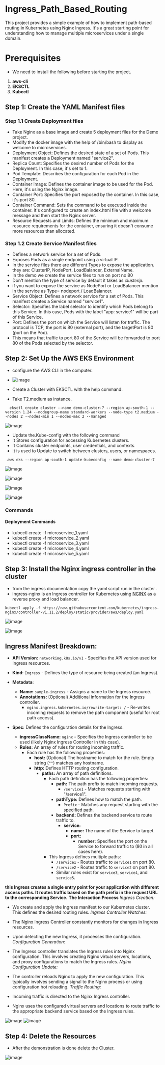 # Ingress_Path_Based_Routing
This project provides a simple example of how to implement path-based routing in Kubernetes using Nginx Ingress. It's a great starting point for understanding how to manage multiple microservices under a single domain.
# Prerequisites
- We need to install the following before starting the project.

1. **aws-cli**
2. **EKSCTL**
3. **Kubectl**

## Step 1: Create the YAML Manifest files
### Step 1.1 Create Deployment files
- Take Nginx as a base image and create 5 deployment files for the Demo project.
- Modify the docker image with the help of /bin/bash to display as welcome to microservices.
- Deployment Object: Defines the desired state of a set of Pods. This manifest creates a Deployment named "service2".
- Replica Count: Specifies the desired number of Pods for the Deployment. In this case, it's set to 1.
- Pod Template: Describes the configuration for each Pod in the Deployment.
- Container Image: Defines the container image to be used for the Pod. Here, it's using the Nginx image.
- Container Port: Specifies the port exposed by the container. In this case, it's port 80.
- Container Command: Sets the command to be executed inside the container. It's configured to create an index.html file with a welcome message and then start the Nginx server.
- Resource Requests and Limits: Defines the minimum and maximum resource requirements for the container, ensuring it doesn't consume more resources than allocated.
### Step 1.2 Create Service Manifest files
- Defines a network service for a set of Pods.
- Exposes Pods as a single endpoint using a virtual IP.
- In the service files there are different Types to expose the application. they are: ClusterIP, NodePort, LoadBalancer, ExternalName.
- In the demo we create the service files to run on port no 80 
- Don't mention the type of service by default it takes  as *clusterip*.
- if you want to expose the service as NodePort or LoadBalancer mention in the service as Type= nodeport / LoadBalancer.
- Service Object: Defines a network service for a set of Pods. This manifest creates a Service named "service1".
- Selector: Specifies the label selector to identify which Pods belong to this Service. In this case, Pods with the label "app: service1" will be part of this Service.
- Port: Defines the port on which the Service will listen for traffic. The protocol is TCP, the port is 80 (external port), and the targetPort is 80 (port on the Pod).
- This means that traffic to port 80 of the Service will be forwarded to port 80 of the Pods selected by the selector.
      


## Step 2: Set Up the AWS EKS Environment

- configure the AWS CLI in the computer.
- ![image](https://github.com/user-attachments/assets/a59f3c39-4d1d-4926-bea5-3bb9a760f844)

- Create a Cluster with EKSCTL with the help command.
- Take T2.medium as instance. 
```
  eksctl create cluster --name demo-cluster-7 --region ap-south-1 --version 1.24 --nodegroup-name standard-workers --node-type t2.medium --nodes 2 --nodes-min 1 --nodes-max 2 --managed
```
![image](https://github.com/user-attachments/assets/198ca947-a43f-4409-a9b9-cacba955abcc)

- Update the.Kube-config with the following command
- It Stores configuration for accessing Kubernetes clusters.
- It Contains cluster endpoints, user credentials, and contexts.
- It is used to Update to switch between clusters, users, or namespaces.
 ```
  aws eks --region ap-south-1 update-kubeconfig --name demo-cluster-7
 ```
  ![image](https://github.com/user-attachments/assets/d02f2d48-be93-496f-bbac-1a24e75e1b04)

  ![image](https://github.com/user-attachments/assets/a498fb4f-eef4-4a23-8f17-96a71c32f0ae)

  ![image](https://github.com/user-attachments/assets/36fecf8d-47cc-4429-a29e-313447d0cb30)

  ![image](https://github.com/user-attachments/assets/b87f544d-52af-4032-904d-af0ed01c22bf)

### Commands
#### Deployment Commands
- kubectl create -f microservice_1.yaml
- kubectl create -f microservice_2.yaml
- kubectl create -f microservice_3.yaml
- kubectl create -f microservice_4.yaml
- kubectl create -f microservice_5.yaml


## Step 3: Install the Nginx ingress controller in the cluster 
- from the ingress documentation copy the yaml script run in the cluster .
- ingress-nginx is an Ingress controller for Kubernetes using [NGINX](https://www.nginx.org/) as a reverse proxy and load
balancer.
```
kubectl apply -f https://raw.githubusercontent.com/kubernetes/ingress-nginx/controller-v1.11.2/deploy/static/provider/aws/deploy.yaml
```
![image](https://github.com/user-attachments/assets/79a44544-839d-4a59-b64d-273166c20fec)

![image](https://github.com/user-attachments/assets/d45190d7-ed94-48cf-8bc9-6f1b07fcd906)


## Ingress Manifest Breakdown:

* **API Version:** `networking.k8s.io/v1` - Specifies the API version used for Ingress resources.
* **Kind:** `Ingress` - Defines the type of resource being created (an Ingress).
* **Metadata:**
    * **Name:** `sample-ingress` - Assigns a name to the Ingress resource.
    * **Annotations:** (Optional) Additional information for the Ingress controller.
        * `nginx.ingress.kubernetes.io/rewrite-target: /` - Re-writes incoming requests to remove the path component (useful for root path access).

* **Spec:** Defines the configuration details for the Ingress.
    * **ingressClassName:** `nginx` - Specifies the Ingress controller to be used (likely Nginx Ingress Controller in this case).
    * **Rules:** An array of rules for routing incoming traffic.
        * Each rule has the following properties:
            * **host:** (Optional) The hostname to match for the rule. Empty string (`""`) matches any hostname.
            * **http:** Defines HTTP routing configuration.
                * **paths:** An array of path definitions.
                    * Each path definition has the following properties:
                        * **path:** The path prefix to match incoming requests. 
                            * `/service1` - Matches requests starting with "/service1".
                        * **pathType:** Defines how to match the path.
                            * `Prefix` - Matches any request starting with the specified path.
                        * **backend:** Defines the backend service to route traffic to.
                            * **service:** 
                                * **name:** The name of the Service to target.
                                * **port:** 
                                    * **number:** Specifies the port on the Service to forward traffic to (80 in all cases here).
                    * This Ingress defines multiple paths:
                        * `/service1` - Routes traffic to `service1` on port 80.
                        * `/service2` - Routes traffic to `service2` on port 80.
                        * Similar rules exist for `service3`, `service4`, and `service5`.


**this Ingress creates a single entry point for your application with different access paths. It routes traffic based on the path prefix in the request URL to the corresponding Service.**
**The Interaction Process**
*Ingress Creation:*

- We create and apply the Ingress manifest to our Kubernetes cluster. This defines the desired routing rules.
*Ingress Controller Watches:*

- The Nginx Ingress Controller constantly monitors for changes in Ingress resources.
- Upon detecting the new Ingress, it processes the configuration.
*Configuration Generation:*

- The Ingress controller translates the Ingress rules into Nginx configuration. This involves creating Nginx virtual servers, locations, and proxy configurations to match the Ingress rules.
*Nginx Configuration Update:*

- The controller reloads Nginx to apply the new configuration. This typically involves sending a signal to the Nginx process or using configuration hot reloading.
*Traffic Routing:*

- Incoming traffic is directed to the Nginx Ingress controller.
- Nginx uses the configured virtual servers and locations to route traffic to the appropriate backend service based on the Ingress rules.



![image](https://github.com/user-attachments/assets/0383b5e1-6073-4323-baf0-b75d2b656f8b)
![image](https://github.com/user-attachments/assets/acaf4fe2-9e15-4b46-91a7-4b47adca4b31)

## Step 4: Delete the Resources

- After the demonstration is done delete the Cluster. 

![image](https://github.com/user-attachments/assets/5a9ff650-df1d-4bce-b744-775af44bc8d6)
